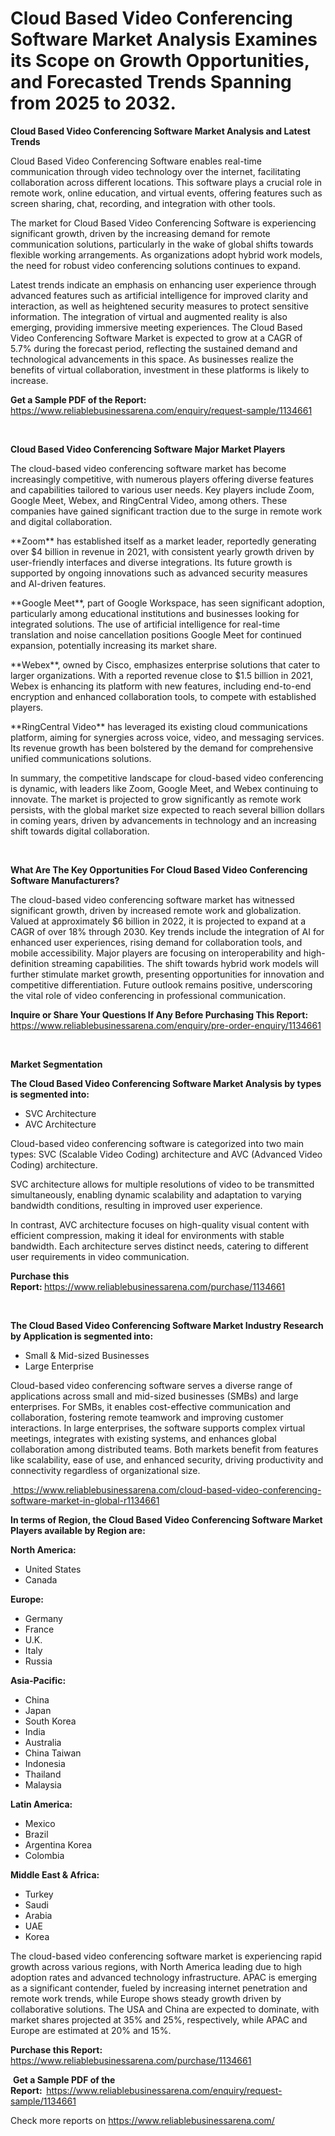 <p><h1>Cloud Based Video Conferencing Software Market Analysis Examines its Scope on Growth Opportunities, and Forecasted Trends Spanning from 2025 to 2032.</h1></p><p><strong>Cloud Based Video Conferencing Software Market Analysis and Latest Trends</strong></p>
<p><p>Cloud Based Video Conferencing Software enables real-time communication through video technology over the internet, facilitating collaboration across different locations. This software plays a crucial role in remote work, online education, and virtual events, offering features such as screen sharing, chat, recording, and integration with other tools. </p><p>The market for Cloud Based Video Conferencing Software is experiencing significant growth, driven by the increasing demand for remote communication solutions, particularly in the wake of global shifts towards flexible working arrangements. As organizations adopt hybrid work models, the need for robust video conferencing solutions continues to expand. </p><p>Latest trends indicate an emphasis on enhancing user experience through advanced features such as artificial intelligence for improved clarity and interaction, as well as heightened security measures to protect sensitive information. The integration of virtual and augmented reality is also emerging, providing immersive meeting experiences. The Cloud Based Video Conferencing Software Market is expected to grow at a CAGR of 5.7% during the forecast period, reflecting the sustained demand and technological advancements in this space. As businesses realize the benefits of virtual collaboration, investment in these platforms is likely to increase.</p></p>
<p><strong>Get a Sample PDF of the Report:&nbsp;</strong> <a href="https://www.reliablebusinessarena.com/enquiry/request-sample/1134661?utm_campaign=2188&utm_medium=2&utm_source=Github&utm_content=ia&utm_term=25032025&utm_id=cloud-based-video-conferencing-software">https://www.reliablebusinessarena.com/enquiry/request-sample/1134661</a></p>
<p>&nbsp;</p>
<p><strong>Cloud Based Video Conferencing Software Major Market Players</strong></p>
<p><p>The cloud-based video conferencing software market has become increasingly competitive, with numerous players offering diverse features and capabilities tailored to various user needs. Key players include Zoom, Google Meet, Webex, and RingCentral Video, among others. These companies have gained significant traction due to the surge in remote work and digital collaboration.</p><p>**Zoom** has established itself as a market leader, reportedly generating over $4 billion in revenue in 2021, with consistent yearly growth driven by user-friendly interfaces and diverse integrations. Its future growth is supported by ongoing innovations such as advanced security measures and AI-driven features.</p><p>**Google Meet**, part of Google Workspace, has seen significant adoption, particularly among educational institutions and businesses looking for integrated solutions. The use of artificial intelligence for real-time translation and noise cancellation positions Google Meet for continued expansion, potentially increasing its market share.</p><p>**Webex**, owned by Cisco, emphasizes enterprise solutions that cater to larger organizations. With a reported revenue close to $1.5 billion in 2021, Webex is enhancing its platform with new features, including end-to-end encryption and enhanced collaboration tools, to compete with established players.</p><p>**RingCentral Video** has leveraged its existing cloud communications platform, aiming for synergies across voice, video, and messaging services. Its revenue growth has been bolstered by the demand for comprehensive unified communications solutions.</p><p>In summary, the competitive landscape for cloud-based video conferencing is dynamic, with leaders like Zoom, Google Meet, and Webex continuing to innovate. The market is projected to grow significantly as remote work persists, with the global market size expected to reach several billion dollars in coming years, driven by advancements in technology and an increasing shift towards digital collaboration.</p></p>
<p>&nbsp;</p>
<p><strong>What Are The Key Opportunities For Cloud Based Video Conferencing Software Manufacturers?</strong></p>
<p><p>The cloud-based video conferencing software market has witnessed significant growth, driven by increased remote work and globalization. Valued at approximately $6 billion in 2022, it is projected to expand at a CAGR of over 18% through 2030. Key trends include the integration of AI for enhanced user experiences, rising demand for collaboration tools, and mobile accessibility. Major players are focusing on interoperability and high-definition streaming capabilities. The shift towards hybrid work models will further stimulate market growth, presenting opportunities for innovation and competitive differentiation. Future outlook remains positive, underscoring the vital role of video conferencing in professional communication.</p></p>
<p><strong>Inquire or Share Your Questions If Any Before Purchasing This Report:</strong> <a href="https://www.reliablebusinessarena.com/enquiry/pre-order-enquiry/1134661?utm_campaign=2188&utm_medium=2&utm_source=Github&utm_content=ia&utm_term=25032025&utm_id=cloud-based-video-conferencing-software">https://www.reliablebusinessarena.com/enquiry/pre-order-enquiry/1134661</a></p>
<p>&nbsp;</p>
<p><strong>Market Segmentation</strong></p>
<p><strong>The Cloud Based Video Conferencing Software Market Analysis by types is segmented into:</strong></p>
<p><ul><li>SVC Architecture</li><li>AVC Architecture</li></ul></p>
<p><p>Cloud-based video conferencing software is categorized into two main types: SVC (Scalable Video Coding) architecture and AVC (Advanced Video Coding) architecture. </p><p>SVC architecture allows for multiple resolutions of video to be transmitted simultaneously, enabling dynamic scalability and adaptation to varying bandwidth conditions, resulting in improved user experience. </p><p>In contrast, AVC architecture focuses on high-quality visual content with efficient compression, making it ideal for environments with stable bandwidth. Each architecture serves distinct needs, catering to different user requirements in video communication.</p></p>
<p><strong>Purchase this Report:&nbsp;</strong><a href="https://www.reliablebusinessarena.com/purchase/1134661?utm_campaign=2188&utm_medium=2&utm_source=Github&utm_content=ia&utm_term=25032025&utm_id=cloud-based-video-conferencing-software">https://www.reliablebusinessarena.com/purchase/1134661</a></p>
<p>&nbsp;</p>
<p><strong>The Cloud Based Video Conferencing Software Market Industry Research by Application is segmented into:</strong></p>
<p><ul><li>Small & Mid-sized Businesses</li><li>Large Enterprise</li></ul></p>
<p><p>Cloud-based video conferencing software serves a diverse range of applications across small and mid-sized businesses (SMBs) and large enterprises. For SMBs, it enables cost-effective communication and collaboration, fostering remote teamwork and improving customer interactions. In large enterprises, the software supports complex virtual meetings, integrates with existing systems, and enhances global collaboration among distributed teams. Both markets benefit from features like scalability, ease of use, and enhanced security, driving productivity and connectivity regardless of organizational size.</p></p>
<p><a href="https://www.reliablebusinessarena.com/cloud-based-video-conferencing-software-market-in-global-r1134661?utm_campaign=2188&utm_medium=2&utm_source=Github&utm_content=ia&utm_term=25032025&utm_id=cloud-based-video-conferencing-software">&nbsp;https://www.reliablebusinessarena.com/cloud-based-video-conferencing-software-market-in-global-r1134661</a></p>
<p><strong>In terms of Region, the Cloud Based Video Conferencing Software Market Players available by Region are:</strong></p>
<p>
    <p> <strong> North America: </strong>
        <ul>
            <li>United States</li>
            <li>Canada</li>
        </ul>
        </p> 
    <p> <strong> Europe: </strong>
        <ul>
            <li>Germany</li>
            <li>France</li>
            <li>U.K.</li>
            <li>Italy</li>
            <li>Russia</li>
        </ul>
        </p> 
    <p> <strong> Asia-Pacific: </strong>
        <ul>
            <li>China</li>
            <li>Japan</li>
            <li>South Korea</li>
            <li>India</li>
            <li>Australia</li>
            <li>China Taiwan</li>
            <li>Indonesia</li>
            <li>Thailand</li>
            <li>Malaysia</li>
        </ul>
        </p> 
    <p> <strong> Latin America: </strong>
        <ul>
            <li>Mexico</li>
            <li>Brazil</li>
            <li>Argentina Korea</li>
            <li>Colombia</li>
        </ul>
        </p> 
    <p> <strong> Middle East & Africa: </strong>
        <ul>
            <li>Turkey</li>
            <li>Saudi</li>
            <li>Arabia</li>
            <li>UAE</li>
            <li>Korea</li>
        </ul>
    </p>
    </p>
<p><p>The cloud-based video conferencing software market is experiencing rapid growth across various regions, with North America leading due to high adoption rates and advanced technology infrastructure. APAC is emerging as a significant contender, fueled by increasing internet penetration and remote work trends, while Europe shows steady growth driven by collaborative solutions. The USA and China are expected to dominate, with market shares projected at 35% and 25%, respectively, while APAC and Europe are estimated at 20% and 15%.</p></p>
<p><strong>Purchase this Report: </strong><a href="https://www.reliablebusinessarena.com/purchase/1134661?utm_campaign=2188&utm_medium=2&utm_source=Github&utm_content=ia&utm_term=25032025&utm_id=cloud-based-video-conferencing-software">https://www.reliablebusinessarena.com/purchase/1134661</a></p>
<p>&nbsp;<strong>Get a Sample PDF of the Report:&nbsp;&nbsp;</strong><a href="https://www.reliablebusinessarena.com/enquiry/request-sample/1134661?utm_campaign=2188&utm_medium=2&utm_source=Github&utm_content=ia&utm_term=25032025&utm_id=cloud-based-video-conferencing-software">https://www.reliablebusinessarena.com/enquiry/request-sample/1134661</a></p>
<p><strong></strong></p>
<p>Check more reports on <a href="https://www.reliablebusinessarena.com/?utm_campaign=2188&utm_medium=2&utm_source=Github&utm_content=ia&utm_term=25032025&utm_id=cloud-based-video-conferencing-software">https://www.reliablebusinessarena.com/</a></p>